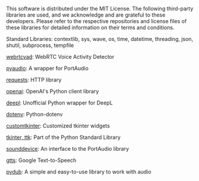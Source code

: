 This software is distributed under the MIT License. The following third-party libraries are used, and we acknowledge and are grateful to these developers.
Please refer to the respective repositories and license files of these libraries for detailed information on their terms and conditions.

Standard Libraries: contextlib, sys, wave, os, time, datetime, threading, json, shutil, subprocess, tempfile

[webrtcvad](https://github.com/wiseman/py-webrtcvad): WebRTC Voice Activity Detector

[pyaudio](https://people.csail.mit.edu/hubert/pyaudio/): A wrapper for PortAudio

[requests](https://docs.python-requests.org/en/latest/): HTTP library

[openai](https://github.com/openai/openai-python): OpenAI's Python client library

[deepl](https://pypi.org/project/deepl/): Unofficial Python wrapper for DeepL

[dotenv](https://github.com/theskumar/python-dotenv): Python-dotenv

[customtkinter](https://pypi.org/project/customtkinter/): Customized tkinter widgets

[tkinter, ttk](https://docs.python.org/3/library/tkinter.html): Part of the Python Standard Library

[sounddevice](https://python-sounddevice.readthedocs.io/en/latest/): An interface to the PortAudio library

[gtts](https://pypi.org/project/gTTS/): Google Text-to-Speech

[pydub](https://github.com/jiaaro/pydub): A simple and easy-to-use library to work with audio
